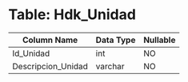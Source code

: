 # Table: Hdk_Unidad

| Column Name | Data Type | Nullable |
|-------------|-----------|----------|
| Id_Unidad | int | NO |
| Descripcion_Unidad | varchar | NO |
